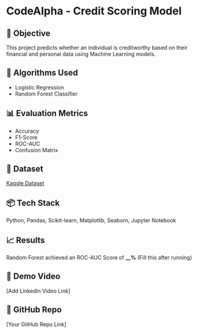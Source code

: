 # CodeAlpha - Credit Scoring Model

## 📌 Objective
This project predicts whether an individual is creditworthy based on their financial and personal data using Machine Learning models.

## 🧠 Algorithms Used
- Logistic Regression
- Random Forest Classifier

## 📊 Evaluation Metrics
- Accuracy
- F1-Score
- ROC-AUC
- Confusion Matrix

## 📁 Dataset
[Kaggle Dataset](https://www.kaggle.com/datasets/parisrohan/credit-score-classification)

## 📦 Tech Stack
Python, Pandas, Scikit-learn, Matplotlib, Seaborn, Jupyter Notebook

## 📈 Results
Random Forest achieved an ROC-AUC Score of **__%** (Fill this after running)

## 🎥 Demo Video
[Add LinkedIn Video Link]

## 🔗 GitHub Repo
[Your GitHub Repo Link]
